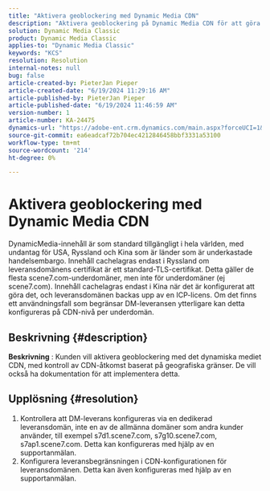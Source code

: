 ```yaml
---
title: "Aktivera geoblockering med Dynamic Media CDN"
description: "Aktivera geoblockering på Dynamic Media CDN för att göra URL:er tillgängliga endast i vissa länder"
solution: Dynamic Media Classic
product: Dynamic Media Classic
applies-to: "Dynamic Media Classic"
keywords: "KCS"
resolution: Resolution
internal-notes: null
bug: false
article-created-by: PieterJan Pieper
article-created-date: "6/19/2024 11:29:16 AM"
article-published-by: PieterJan Pieper
article-published-date: "6/19/2024 11:46:59 AM"
version-number: 1
article-number: KA-24475
dynamics-url: "https://adobe-ent.crm.dynamics.com/main.aspx?forceUCI=1&pagetype=entityrecord&etn=knowledgearticle&id=1695c325-2f2e-ef11-840a-000d3a5b439f"
source-git-commit: ea6eadcaf72b704ec4212846458bbf3331a53100
workflow-type: tm+mt
source-wordcount: '214'
ht-degree: 0%

---
```


# Aktivera geoblockering med Dynamic Media CDN


DynamicMedia-innehåll är som standard tillgängligt i hela världen, med undantag för USA, Ryssland och Kina som är länder som är underkastade handelsembargo. Innehåll cachelagras endast i Ryssland om leveransdomänens certifikat är ett standard-TLS-certifikat. Detta gäller de flesta scene7.com-underdomäner, men inte för underdomäner (ej scene7.com). Innehåll cachelagras endast i Kina när det är konfigurerat att göra det, och leveransdomänen backas upp av en ICP-licens.
Om det finns ett användningsfall som begränsar DM-leveransen ytterligare kan detta konfigureras på CDN-nivå per underdomän.

## Beskrivning {#description}

<b>Beskrivning</b> : Kunden vill aktivera geoblockering med det dynamiska mediet CDN, med kontroll av CDN-åtkomst baserat på geografiska gränser. De vill också ha dokumentation för att implementera detta.

## Upplösning {#resolution}


1) Kontrollera att DM-leverans konfigureras via en dedikerad leveransdomän, inte en av de allmänna domäner som andra kunder använder, till exempel s7d1.scene7.com, s7g10.scene7.com, s7ap1.scene7.com. Detta kan konfigureras med hjälp av en supportanmälan.
2) Konfigurera leveransbegränsningen i CDN-konfigurationen för leveransdomänen. Detta kan även konfigureras med hjälp av en supportanmälan.


